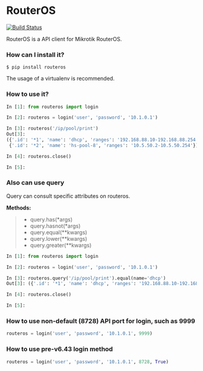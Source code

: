 # RouterOS
[![Build Status](https://travis-ci.org/rtician/routeros.svg?branch=master)](https://travis-ci.org/rtician/routeros)

RouterOS is a API client for Mikrotik RouterOS.

### How can I install it?
```
$ pip install routeros 
```
The usage of a virtualenv is recommended.

### How to use it?
```python
In [1]: from routeros import login

In [2]: routeros = login('user', 'password', '10.1.0.1')

In [3]: routeros('/ip/pool/print')
Out[3]: 
({'.id': '*1', 'name': 'dhcp', 'ranges': '192.168.88.10-192.168.88.254'},
 {'.id': '*2', 'name': 'hs-pool-8', 'ranges': '10.5.50.2-10.5.50.254'})

In [4]: routeros.close()

In [5]: 

```

### Also can use query
Query can consult specific attributes on routeros.

**Methods:**

> - query.has(*args)
> - query.hasnot(*args)
> - query.equal(**kwargs)
> - query.lower(**kwargs)
> - query.greater(**kwargs)

```python
In [1]: from routeros import login

In [2]: routeros = login('user', 'password', '10.1.0.1')

In [3]: routeros.query('/ip/pool/print').equal(name='dhcp')
Out[3]: ({'.id': '*1', 'name': 'dhcp', 'ranges': '192.168.88.10-192.168.88.254'},)

In [4]: routeros.close()

In [5]: 

```

### How to use non-default (8728) API port for login, such as 9999

```python
routeros = login('user', 'password', '10.1.0.1', 9999)
```

### How to use pre-v6.43 login method

```python
routeros = login('user', 'password', '10.1.0.1', 8728, True)
```
